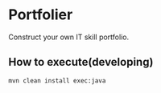 # Portfolier

Construct your own IT skill portfolio.

## How to execute(developing)

```sh
mvn clean install exec:java
```

